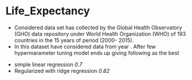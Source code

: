 # Life_Expectancy
* Considered data set has collected by the Global Health Observatory (GHO) data repository under World Health Organization (WHO) of 193 countries in the 15 years of period (2000- 2015). 
* In this dataset have considered data from year .
After few hypermarameter tuning model ends up giving following as the best 
- simple linear regression *0.7*
- Regularized with ridge regression *0.82*
